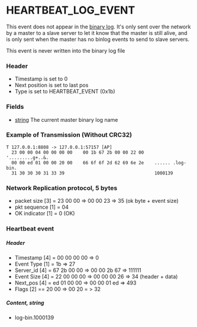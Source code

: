 
# HEARTBEAT_LOG_EVENT

This event does not appear in the [binary log](../../../../../reference/storage-engines/innodb/binary-log-group-commit-and-innodb-flushing-performance.md).
It's only sent over the network by a master to a slave server to let it know that the master is still alive, and is only sent when the master has no binlog events to send to slave servers.


This event is never written into the binary log file


### Header


* Timestamp is set to 0
* Next position is set to last pos
* Type is set to HEARTBEAT_EVENT (0x1b)


### Fields


* [string<EOF>](../protocol-data-types.md#fixed-length-bytes) The current master binary log name


### Example of Transmission (Without CRC32)



```
T 127.0.0.1:8808 -> 127.0.0.1:57157 [AP]
  23 00 00 04 00 00 00 00    00 1b 67 2b 00 00 22 00    '.........g+..&.
  00 00 ed 01 00 00 20 00    66 6f 6f 2d 62 69 6e 2e    ...... .log-bin.
  31 30 30 30 31 33 39                                  1000139
```



### Network Replication protocol, 5 bytes


* packet size [3] = 23 00 00 => 00 00 23 => 35 (ok byte + event size)
* pkt sequence [1] = 04
* OK indicator [1] = 0 (OK)


### Heartbeat event


##### Header


* Timestamp [4] = 00 00 00 00 => 0
* Event Type [1] = 1b => 27
* Server_id [4] = 67 2b 00 00 => 00 00 2b 67 => 111111
* Event Size [4] = 22 00 00 00 => 00 00 00 26 => 34 (header + data)
* Next_pos [4] = ed 01 00 00 => 00 00 01 ed => 493
* Flags [2] == 20 00 => 00 20 = > 32


##### Content, string<EOF>


* log-bin.1000139

